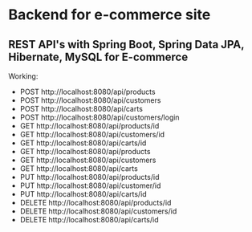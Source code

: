 # Backend for e-commerce site
## REST API's with Spring Boot, Spring Data JPA, Hibernate, MySQL for E-commerce
Working: 
- POST http://localhost:8080/api/products
- POST http://localhost:8080/api/customers
- POST http://localhost:8080/api/carts
- POST http://localhost:8080/api/customers/login
- GET http://localhost:8080/api/products/id
- GET http://localhost:8080/api/customers/id
- GET http://localhost:8080/api/carts/id
- GET http://localhost:8080/api/products
- GET http://localhost:8080/api/customers
- GET http://localhost:8080/api/carts
- PUT http://localhost:8080/api/products/id
- PUT http://localhost:8080/api/customer/id
- PUT http://localhost:8080/api/carts/id
- DELETE http://localhost:8080/api/products/id
- DELETE http://localhost:8080/api/customers/id
- DELETE http://localhost:8080/api/carts/id

